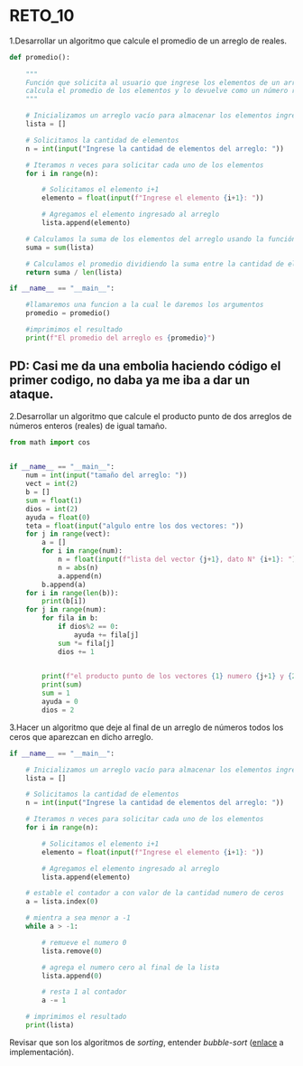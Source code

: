 # RETO_10

1.Desarrollar un algoritmo que calcule el promedio de un arreglo de reales.
```python
def promedio():
    
    """
    Función que solicita al usuario que ingrese los elementos de un arreglo de números reales,
    calcula el promedio de los elementos y lo devuelve como un número real.
    """

    # Inicializamos un arreglo vacío para almacenar los elementos ingresados por el usuario
    lista = []

    # Solicitamos la cantidad de elementos
    n = int(input("Ingrese la cantidad de elementos del arreglo: "))

    # Iteramos n veces para solicitar cada uno de los elementos
    for i in range(n):

        # Solicitamos el elemento i+1
        elemento = float(input(f"Ingrese el elemento {i+1}: "))

        # Agregamos el elemento ingresado al arreglo
        lista.append(elemento)

    # Calculamos la suma de los elementos del arreglo usando la función sum
    suma = sum(lista)

    # Calculamos el promedio dividiendo la suma entre la cantidad de elementos del arreglo
    return suma / len(lista)  

if __name__ == "__main__":

    #llamaremos una funcion a la cual le daremos los argumentos
    promedio = promedio()

    #imprimimos el resultado
    print(f"El promedio del arreglo es {promedio}")
```



## PD: Casi me da una embolia haciendo código el primer codigo, no daba ya me iba a dar un ataque.


2.Desarrollar un algoritmo que calcule el producto punto de dos arreglos de números enteros (reales) de igual tamaño.
```python
from math import cos
  

if __name__ == "__main__":
    num = int(input("tamaño del arreglo: "))
    vect = int(2)
    b = []
    sum = float(1)
    dios = int(2)
    ayuda = float(0)
    teta = float(input("algulo entre los dos vectores: "))
    for j in range(vect):
        a = []
        for i in range(num):
            n = float(input(f"lista del vector {j+1}, dato N° {i+1}: "))
            n = abs(n)
            a.append(n)
        b.append(a)
    for i in range(len(b)):
        print(b[i])
    for j in range(num):
        for fila in b:
            if dios%2 == 0:
                ayuda += fila[j]
            sum *= fila[j]
            dios += 1

                
        print(f"el producto punto de los vectores {1} numero {j+1} y {2} numero {j+1} son (|{ayuda} x {fila[j]}| x cos) = {sum*cos(teta)}")
        print(sum)
        sum = 1
        ayuda = 0
        dios = 2
```

3.Hacer un algoritmo que deje al final de un arreglo de números todos los ceros que aparezcan en dicho arreglo.
```python
if __name__ == "__main__":

    # Inicializamos un arreglo vacío para almacenar los elementos ingresados por el usuario
    lista = []

    # Solicitamos la cantidad de elementos
    n = int(input("Ingrese la cantidad de elementos del arreglo: "))

    # Iteramos n veces para solicitar cada uno de los elementos
    for i in range(n):

        # Solicitamos el elemento i+1
        elemento = float(input(f"Ingrese el elemento {i+1}: "))

        # Agregamos el elemento ingresado al arreglo
        lista.append(elemento)

    # estable el contador a con valor de la cantidad numero de ceros
    a = lista.index(0)

    # mientra a sea menor a -1
    while a > -1:

        # remueve el numero 0
        lista.remove(0)

        # agrega el numero cero al final de la lista
        lista.append(0)

        # resta 1 al contador
        a -= 1

    # imprimimos el resultado
    print(lista)
```
Revisar que son los algoritmos de *sorting*, entender *bubble-sort* ([enlace](https://www.geeksforgeeks.org/bubble-sort/) a implementación).
